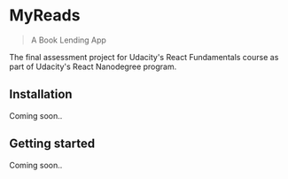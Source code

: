 # MyReads
> A Book Lending App

The final assessment project for Udacity's React Fundamentals course as part of Udacity's React Nanodegree program.

## Installation
Coming soon..

## Getting started
Coming soon..
